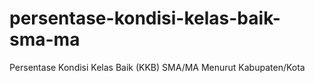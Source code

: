 # persentase-kondisi-kelas-baik-sma-ma
Persentase Kondisi Kelas Baik (KKB) SMA/MA Menurut Kabupaten/Kota
